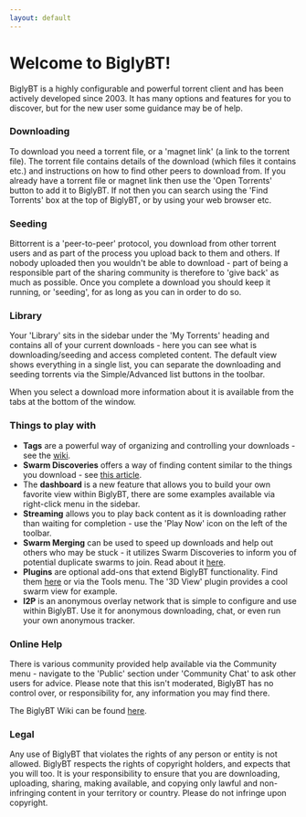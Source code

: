 ```yaml
---
layout: default
---
```


# Welcome to BiglyBT!
BiglyBT is a highly configurable and powerful torrent client and has been actively developed since 2003. It has many options and features for you to discover, but for the new user some guidance may be of help.

### Downloading

To download you need a torrent file, or a 'magnet link' (a link to the torrent file). The torrent file contains details of the download (which files it contains etc.) and instructions on how to find other peers to download from. If you already have a torrent file or magnet link then use the 'Open Torrents' button to add it to BiglyBT. If not then you can search using the 'Find Torrents' box at the top of BiglyBT, or by using your web browser etc. 

### Seeding

Bittorrent is a 'peer-to-peer' protocol, you download from other torrent users and as part of the process you upload back to them and others. If nobody uploaded then you wouldn't be able to download - part of being a responsible part of the sharing community is therefore to 'give back' as much as possible. Once you complete a download you should keep it running, or 'seeding', for as long as you can in order to do so.

### Library

Your 'Library' sits in the sidebar under the 'My Torrents' heading and contains all of your current downloads - here you can see what is downloading/seeding and access completed content. The default view shows everything in a single list, you can separate the downloading and seeding torrents via the Simple/Advanced list buttons in the toolbar. 

When you select a download more information about it is available from the tabs at the bottom of the window.

### Things to play with

* **Tags** are a powerful way of organizing and controlling your downloads - see the <a href="https://github.com/BiglySoftware/BiglyBT/wiki/Tags" target="_blank">wiki</a>.
* **Swarm Discoveries** offers a way of finding content similar to the things you download - see <a href="https://torrentfreak.com/use-dht-for-a-youtube-like-bittorrent-content-discovery-journey-121027/" target="_blank">this article</a>.
* The **dashboard** is a new feature that allows you to build your own favorite view within BiglyBT, there are some examples available via right-click menu in the sidebar.
* **Streaming** allows you to play back content as it is downloading rather than waiting for completion - use the 'Play Now' icon on the left of the toolbar.
* **Swarm Merging** can be used to speed up downloads and help out others who may be stuck - it utilizes Swarm Discoveries to inform you of potential duplicate swarms to join. Read about it <a href="https://torrentfreak.com/vuze-speeds-up-torrent-downloads-through-swarm-merging-150320/" target="_blank">here</a>.
* **Plugins** are optional add-ons that extend BiglyBT functionality. Find them <a href="https://plugins.biglybt.com/" target="_blank">here</a> or via the Tools menu. The '3D View' plugin provides a cool swarm view for example.
* **I2P** is an anonymous overlay network that is simple to configure and use within BiglyBT. Use it for anonymous downloading, chat, or even run your own anonymous tracker.

### Online Help
There is various community provided help available via the Community menu - navigate to the 'Public' section under 'Community Chat' to ask other users for advice. Please note that this isn't moderated, BiglyBT has no control over, or responsibility for, any information you may find there.

The BiglyBT Wiki can be found <a href="https://github.com/BiglySoftware/BiglyBT/wiki" target="_blank">here</a>.

### Legal

Any use of BiglyBT that violates the rights of any person or entity is not allowed. BiglyBT respects the rights of copyright holders, and expects that you will too. It is your responsibility to ensure that you are downloading, uploading, sharing, making available, and copying only lawful and non-infringing content in your territory or country. Please do not infringe upon copyright.